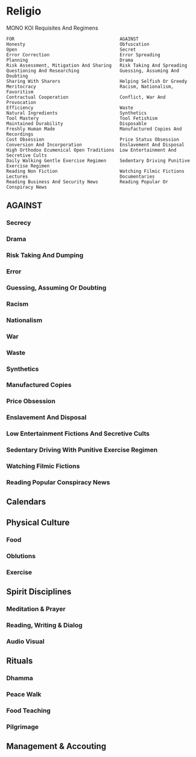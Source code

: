 # Religio

MONO KOI Requisites And Regimens

    FOR                                       AGAINST
    Honesty                                   Obfuscation
    Open                                      Secret
    Error Correction                          Error Spreading
    Planning                                  Drama
    Risk Assessment, Mitigation And Sharing   Risk Taking And Spreading
    Questioning And Researching               Guessing, Assuming And Doubting
    Sharing With Sharers                      Helping Selfish Or Greedy
    Meritocracy                               Racism, Nationalism, Favoritism
    Contractual Cooperation                   Conflict, War And Provocation
    Efficiency                                Waste
    Natural Ingredients                       Synthetics
    Tool Mastery                              Tool Fetishism
    Maintained Durability                     Disposable
    Freshly Human Made                        Manufactured Copies And Recordings
    Cost Obsession                            Price Status Obsession
    Conversion And Incorporation              Enslavement And Disposal
    High Orthodox Ecumenical Open Traditions  Low Entertainment And Secretive Cults
    Daily Walking Gentle Exercise Regimen     Sedentary Driving Punitive Exercise Regimen
    Reading Non Fiction                       Watching Filmic Fictions
    Lectures                                  Documentaries
    Reading Business And Security News        Reading Popular Or Conspiracy News

## AGAINST

### Secrecy
### Drama
### Risk Taking And Dumping
### Error
### Guessing, Assuming Or Doubting
### Racism
### Nationalism
### War
### Waste
### Synthetics
### Manufactured Copies
### Price Obsession
### Enslavement And Disposal
### Low Entertainment Fictions And Secretive Cults
### Sedentary Driving With Punitive Exercise Regimen
### Watching Filmic Fictions
### Reading Popular Conspiracy News

## Calendars

## Physical Culture

### Food

### Oblutions

### Exercise

## Spirit Disciplines

### Meditation & Prayer

### Reading, Writing & Dialog

### Audio Visual 

## Rituals

### Dhamma

### Peace Walk

### Food Teaching

### Pilgrimage

## Management & Accouting

